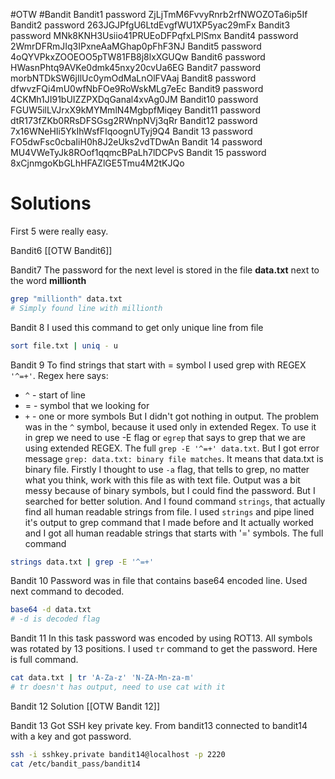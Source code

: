 #OTW #Bandit 
Bandit1 password ZjLjTmM6FvvyRnrb2rfNWOZOTa6ip5If
Bandit2 password 263JGJPfgU6LtdEvgfWU1XP5yac29mFx
Bandit3 password MNk8KNH3Usiio41PRUEoDFPqfxLPlSmx
Bandit4 password 2WmrDFRmJIq3IPxneAaMGhap0pFhF3NJ
Bandit5 password 4oQYVPkxZOOEOO5pTW81FB8j8lxXGUQw
Bandit6 password HWasnPhtq9AVKe0dmk45nxy20cvUa6EG
Bandit7 password morbNTDkSW6jIlUc0ymOdMaLnOlFVAaj
Bandit8 password dfwvzFQi4mU0wfNbFOe9RoWskMLg7eEc
Bandit9 password 4CKMh1JI91bUIZZPXDqGanal4xvAg0JM
Bandit10 password FGUW5ilLVJrxX9kMYMmlN4MgbpfMiqey
Bandit11 password dtR173fZKb0RRsDFSGsg2RWnpNVj3qRr
Bandit12 password 7x16WNeHIi5YkIhWsfFIqoognUTyj9Q4
Bandit 13 password FO5dwFsc0cbaIiH0h8J2eUks2vdTDwAn
Bandit 14 password MU4VWeTyJk8ROof1qqmcBPaLh7lDCPvS
Bandit 15 password 8xCjnmgoKbGLhHFAZlGE5Tmu4M2tKJQo
# Solutions
First 5 were really easy.

Bandit6 [[OTW Bandit6]]

Bandit7
The password for the next level is stored in the file **data.txt** next to the word **millionth**
```bash
grep "millionth" data.txt
# Simply found line with millionth
```

Bandit 8 
I used this command to get only unique line from file 
```bash
sort file.txt | uniq - u
```

Bandit 9
To find strings that start with = symbol I used grep with REGEX  `'^=+'`. Regex here says:
- `^` - start of line
- = - symbol that we looking for
- `+` - one or more symbols
But I didn't got nothing in output. The problem was in the `^` symbol, because it used only in extended Regex. To use it in grep we need to use -E flag or `egrep` that says to grep that we are using extended REGEX. The full `grep -E '^=+' data.txt`. But I got error message `grep: data.txt: binary file matches`. It means that data.txt is binary file. Firstly I thought to use `-a` flag, that tells to grep, no matter what you think, work with this file as with text file. Output was a bit messy because of binary symbols, but I could find the password. But I searched for better solution. And I found command `strings`, that actually find all human readable strings from file. I used `strings` and pipe lined it's output to grep command that I made before and It actually worked and I got all human readable strings that starts with '=' symbols. The full command
```bash
strings data.txt | grep -E '^=+' 
```

Bandit 10
Password was in file that contains base64 encoded line. Used next command to decoded.
```bash 
base64 -d data.txt
# -d is decoded flag
```

Bandit 11
In this task password was encoded by using ROT13. All symbols was rotated by 13 positions. I used `tr` command to get the password. Here is full command.
```bash
cat data.txt | tr 'A-Za-z' 'N-ZA-Mn-za-m'
# tr doesn't has output, need to use cat with it
```

Bandit 12
Solution [[OTW Bandit 12]]

Bandit 13
Got SSH key private key. From bandit13 connected to bandit14 with a key and got password.
```bash
ssh -i sshkey.private bandit14@localhost -p 2220
cat /etc/bandit_pass/bandit14
```







